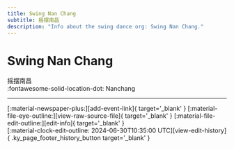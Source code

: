 ```yaml
---
title: Swing Nan Chang
subtitle: 摇摆南昌
description: "Info about the swing dance org: Swing Nan Chang."
---
```


# Swing Nan Chang

摇摆南昌  
:fontawesome-solid-location-dot: Nanchang  


---

<div class="ky_page_footer" markdown>
<div class="ky_page_footer_trailing" markdown="span">
[:material-newspaper-plus:][add-event-link]{ target='_blank' }
[:material-file-eye-outline:][view-raw-source-file]{ target='_blank' }
[:material-file-edit-outline:][edit-info]{ target='_blank' }
</div>
<div class="ky_page_footer_leading" markdown="span">
[:material-clock-edit-outline: 2024-06-30T10:35:00 UTC][view-edit-history]{ .ky_page_footer_history_button target='_blank' }
</div>
</div>

[add-event-link]: https://github.com/swingdance/events/issues/new?assignees=&labels=add+event&projects=&template=02-add_entity.yml&title=%5Bzh_CN%5D%20Add%20Event%3A%20%3CName%3E&region=zh_CN&province=Jiangxi&city=Nanchang&org_id=swing-nan-chang "Add Event"
[view-raw-source-file]: https://github.com/swingdance/orgs/blob/main/zh_CN/swing-nan-chang.json "View Raw Source File"
[edit-info]: https://github.com/swingdance/orgs/issues/new?assignees=&labels=update+org&projects=&template=03-update_entity.yml&title=%5Bzh_CN%5D%20Update%20Org%3A%20Swing%20Nan%20Chang&region=zh_CN&id=swing-nan-chang&name=Swing%20Nan%20Chang "Edit Info"

[view-edit-history]: https://github.com/swingdance/orgs/commits/main/zh_CN/swing-nan-chang.json "View Edit History"

